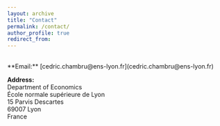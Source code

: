 ```yaml
---
layout: archive
title: "Contact"
permalink: /contact/
author_profile: true
redirect_from:
---
```


<br>
**Email:** [cedric.chambru@ens-lyon.fr](cedric.chambru@ens-lyon.fr)  

<!--- **Phone:** --->

**Address:**  
Department of Economics  
École normale supérieure de Lyon  
15 Parvis Descartes  
69007 Lyon  
France
